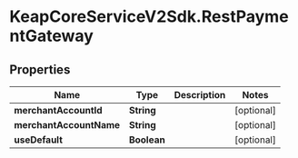 # KeapCoreServiceV2Sdk.RestPaymentGateway

## Properties

Name | Type | Description | Notes
------------ | ------------- | ------------- | -------------
**merchantAccountId** | **String** |  | [optional] 
**merchantAccountName** | **String** |  | [optional] 
**useDefault** | **Boolean** |  | [optional] 


